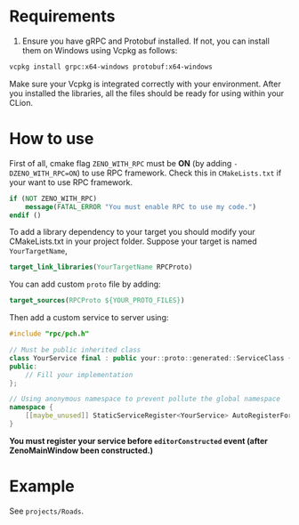 
# Requirements

1. Ensure you have gRPC and Protobuf installed. If not, you can install them on Windows using Vcpkg as follows:

```bash
vcpkg install grpc:x64-windows protobuf:x64-windows
```

Make sure your Vcpkg is integrated correctly with your environment. After you installed the libraries, all the files should be ready for using within your CLion.

# How to use

First of all, cmake flag `ZENO_WITH_RPC` must be **ON** (by adding `-DZENO_WITH_RPC=ON`) to use RPC framework.
Check this in `CMakeLists.txt` if your want to use RPC framework.

```cmake
if (NOT ZENO_WITH_RPC)
    message(FATAL_ERROR "You must enable RPC to use my code.")
endif ()
```

To add a library dependency to your target you should modify your CMakeLists.txt in your project folder. 
Suppose your target is named `YourTargetName`,

```cmake
target_link_libraries(YourTargetName RPCProto)
```

You can add custom `proto` file by adding:

```cmake
target_sources(RPCProto ${YOUR_PROTO_FILES})
```

Then add a custom service to server using:

```c++
#include "rpc/pch.h"

// Must be public inherited class
class YourService final : public your::proto::generated::ServiceClass {
public:
    // Fill your implementation 
};

// Using anonymous namespace to prevent pollute the global namespace
namespace {
    [[maybe_unused]] StaticServiceRegister<YourService> AutoRegisterForYourService {};
}
```

**You must register your service before `editorConstructed` event (after ZenoMainWindow been constructed.)**

# Example

See `projects/Roads`.
